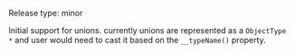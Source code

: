 Release type: minor

Initial support for unions.
currently unions are represented as a `ObjectType *`
and user would need to cast it based on the `__typeName()` property.
